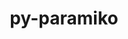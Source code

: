 ---
title: "py-paramiko"
layout: cache
categories: [package, develop-2023-09-10]
meta: {"versions": ["2.12.0"], "compilers": ["gcc@=11.1.0", "oneapi@=2023.2.0"], "oss": ["ubuntu20.04"], "platforms": ["linux"], "targets": ["ppc64le", "x86_64", "x86_64_v3"], "stacks": ["e4s", "e4s-oneapi", "e4s-power", "root"], "num_specs": 3, "num_specs_by_stack": {"root": 3, "e4s-power": 1, "e4s-oneapi": 1, "e4s": 1}}
spec_details: [{"hash": "bbgk64ydayqmgpyq27g56wkx6jv5ncu6", "compiler": "gcc@=11.1.0", "versions": ["2.12.0"], "os": "ubuntu20.04", "platform": "linux", "target": "ppc64le", "variants": ["build_system=python_pip", "~invoke"], "stacks": ["root", "e4s-power"], "size": "-", "tarball": "https://binaries.spack.io/releases/develop-2023-09-10/build_cache/linux-ubuntu20.04-ppc64le/gcc-11.1.0/py-paramiko-2.12.0/linux-ubuntu20.04-ppc64le-gcc-11.1.0-py-paramiko-2.12.0-bbgk64ydayqmgpyq27g56wkx6jv5ncu6.spack"}, {"hash": "rubrdvwaxoeejgoqvxjoiduycrvhaelr", "compiler": "oneapi@=2023.2.0", "versions": ["2.12.0"], "os": "ubuntu20.04", "platform": "linux", "target": "x86_64", "variants": ["build_system=python_pip", "~invoke"], "stacks": ["e4s-oneapi", "root"], "size": "-", "tarball": "https://binaries.spack.io/releases/develop-2023-09-10/build_cache/linux-ubuntu20.04-x86_64/oneapi-2023.2.0/py-paramiko-2.12.0/linux-ubuntu20.04-x86_64-oneapi-2023.2.0-py-paramiko-2.12.0-rubrdvwaxoeejgoqvxjoiduycrvhaelr.spack"}, {"hash": "hr45o5vls6neuv6yggx2tzteqmgwbcgy", "compiler": "gcc@=11.1.0", "versions": ["2.12.0"], "os": "ubuntu20.04", "platform": "linux", "target": "x86_64_v3", "variants": ["build_system=python_pip", "~invoke"], "stacks": ["e4s", "root"], "size": "-", "tarball": "https://binaries.spack.io/releases/develop-2023-09-10/build_cache/linux-ubuntu20.04-x86_64_v3/gcc-11.1.0/py-paramiko-2.12.0/linux-ubuntu20.04-x86_64_v3-gcc-11.1.0-py-paramiko-2.12.0-hr45o5vls6neuv6yggx2tzteqmgwbcgy.spack"}]
---